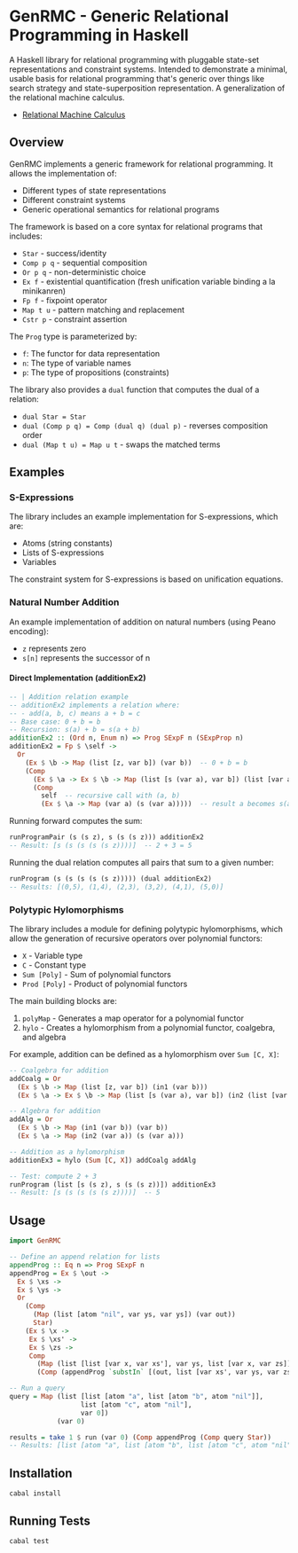 # GenRMC - Generic Relational Programming in Haskell

A Haskell library for relational programming with pluggable state-set representations and constraint systems. Intended to demonstrate a minimal, usable basis for relational programming that's generic over things like search strategy and state-superposition representation. A generalization of the relational machine calculus.

- [Relational Machine Calculus](https://arxiv.org/abs/2405.10801)

## Overview

GenRMC implements a generic framework for relational programming. It allows the implementation of:

- Different types of state representations
- Different constraint systems
- Generic operational semantics for relational programs

The framework is based on a core syntax for relational programs that includes:

- `Star` - success/identity
- `Comp p q` - sequential composition
- `Or p q` - non-deterministic choice
- `Ex f` - existential quantification (fresh unification variable binding a la minikanren)
- `Fp f` - fixpoint operator
- `Map t u` - pattern matching and replacement
- `Cstr p` - constraint assertion

The `Prog` type is parameterized by:
- `f`: The functor for data representation
- `n`: The type of variable names
- `p`: The type of propositions (constraints)

The library also provides a `dual` function that computes the dual of a relation:

- `dual Star = Star`
- `dual (Comp p q) = Comp (dual q) (dual p)` - reverses composition order
- `dual (Map t u) = Map u t` - swaps the matched terms

## Examples

### S-Expressions

The library includes an example implementation for S-expressions, which are:
- Atoms (string constants)
- Lists of S-expressions
- Variables

The constraint system for S-expressions is based on unification equations.

### Natural Number Addition

An example implementation of addition on natural numbers (using Peano encoding):
- `z` represents zero
- `s[n]` represents the successor of n

#### Direct Implementation (additionEx2)

```haskell
-- | Addition relation example
-- additionEx2 implements a relation where:
-- - add(a, b, c) means a + b = c
-- Base case: 0 + b = b
-- Recursion: s(a) + b = s(a + b)
additionEx2 :: (Ord n, Enum n) => Prog SExpF n (SExpProp n)
additionEx2 = Fp $ \self ->
  Or
    (Ex $ \b -> Map (list [z, var b]) (var b))  -- 0 + b = b
    (Comp
      (Ex $ \a -> Ex $ \b -> Map (list [s (var a), var b]) (list [var a, var b]))  -- s(a) + b = (a, b)
      (Comp
        self  -- recursive call with (a, b)
        (Ex $ \a -> Map (var a) (s (var a)))))  -- result a becomes s(a)
```

Running forward computes the sum:
```haskell
runProgramPair (s (s z), s (s (s z))) additionEx2
-- Result: [s (s (s (s (s z))))]  -- 2 + 3 = 5
```

Running the dual relation computes all pairs that sum to a given number:
```haskell
runProgram (s (s (s (s (s z))))) (dual additionEx2)
-- Results: [(0,5), (1,4), (2,3), (3,2), (4,1), (5,0)]
```

### Polytypic Hylomorphisms

The library includes a module for defining polytypic hylomorphisms, which allow the generation of recursive operators over polynomial functors:

- `X` - Variable type
- `C` - Constant type
- `Sum [Poly]` - Sum of polynomial functors
- `Prod [Poly]` - Product of polynomial functors

The main building blocks are:

1. `polyMap` - Generates a map operator for a polynomial functor
2. `hylo` - Creates a hylomorphism from a polynomial functor, coalgebra, and algebra

For example, addition can be defined as a hylomorphism over `Sum [C, X]`:

```haskell
-- Coalgebra for addition
addCoalg = Or
  (Ex $ \b -> Map (list [z, var b]) (in1 (var b)))
  (Ex $ \a -> Ex $ \b -> Map (list [s (var a), var b]) (in2 (list [var a, var b])))

-- Algebra for addition
addAlg = Or
  (Ex $ \b -> Map (in1 (var b)) (var b))
  (Ex $ \a -> Map (in2 (var a)) (s (var a)))

-- Addition as a hylomorphism
additionEx3 = hylo (Sum [C, X]) addCoalg addAlg

-- Test: compute 2 + 3
runProgram (list [s (s z), s (s (s z))]) additionEx3
-- Result: [s (s (s (s (s z))))]  -- 5
```

## Usage

```haskell
import GenRMC

-- Define an append relation for lists
appendProg :: Eq n => Prog SExpF n
appendProg = Ex $ \out -> 
  Ex $ \xs ->
  Ex $ \ys ->
  Or
    (Comp 
      (Map (list [atom "nil", var ys, var ys]) (var out))
      Star)
    (Ex $ \x ->
     Ex $ \xs' ->
     Ex $ \zs ->
     Comp
       (Map (list [list [var x, var xs'], var ys, list [var x, var zs]]) (var out))
       (Comp (appendProg `substIn` [(out, list [var xs', var ys, var zs])]) Star))

-- Run a query
query = Map (list [list [atom "a", list [atom "b", atom "nil"]], 
                  list [atom "c", atom "nil"],
                  var 0]) 
            (var 0)

results = take 1 $ run (var 0) (Comp appendProg (Comp query Star))
-- Results: [list [atom "a", list [atom "b", list [atom "c", atom "nil"]]]]
```

## Installation

```
cabal install
```

## Running Tests

```
cabal test
```
